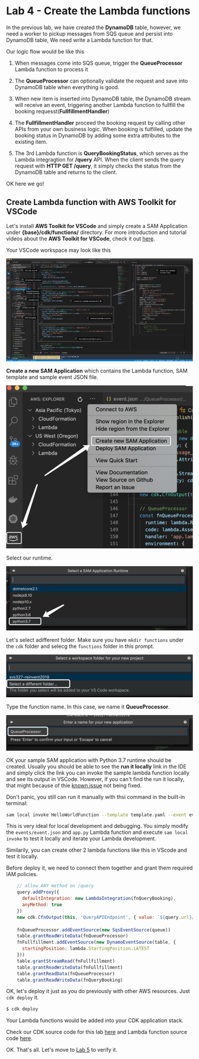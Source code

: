 # Lab 4 - Create the Lambda functions

In the previous lab, we have created the **DynamoDB** table, however, we need a worker to pickup messages from SQS queue and persist into DynamoDB table, We need write a Lambda function for that.

Our logic flow would be like this

1. When messages come into SQS queue, trigger the **QueueProcessor** Lambda function to process it
2. The **QueueProcessor** can optionally validate the request and save into DynamoDB table when everything is good.

3. When new item is inserted into DynamoDB table, the DynamoDB stream will receive an event, triggering another Lambda function to fullfill the booking requesst(**FullfillmentHandler**)
4. The **FullfillmentHandler** proceed the booking request by calling other APIs from your own business logic. When booking is fulfilled, update the booking status in DynamoDB by adding some extra attributes to the existing item.
5. The 3rd Lambda function is **QueryBookingStatus**, which serves as the Lambda integragtion for **/query** API. When the client sends the query request with **HTTP GET /query**, it simply checks the status from the DynamoDB table and returns to the client.

OK here we go!

## Create Lambda function with AWS Toolkit for VSCode

Let's install **AWS Toolkit for VSCode** and simply create a SAM Application under **{base}/cdk/functions/** directory. For more introduction and tutorial videos about the **AWS Toolkit for VSCode**, check it out [here](https://aws.amazon.com/visualstudiocode/).

Your VSCode workspace may look like this

![](images/lab4-01.png)


**Create a new SAM Application** which contains the Lambda function, SAM template and sample event JSON file.

![](images/lab4-02.png)

Select our runtime.

![](images/lab4-03.png)

Let's select adifferent folder. Make sure you have `mkdir functions` under the `cdk` folder and selecg the `functions` folder in this prompt.

![](images/lab4-04.png)

Type the function name. In this case, we name it **QueueProcessor**.

![](images/lab4-05.png)



OK your sample SAM application with Python 3.7 runtime should be created. Usually you should be able to see the **run it locally** link in the IDE and simply click the link you can invoke the sample lambda function locally and see its output in VSCode. However, if you can't find the run it locally, that might because of thie [known issue](https://github.com/aws/aws-toolkit-vscode/issues/804) not being fixed.

Don't panic, you still can run it manually with thsi command in the built-in terminal:

```sh
sam local invoke HelloWorldFunction --template template.yaml --event events/event.json
```

This is very ideal for local development and debugging. You simply modify the `events/event.json` and `app.py` Lambda function and execute `sam local invoke` to test it locally and iterate your Lambda development.

Similarily, you can create other 2 lambda functions like this in VScode and test it locally. 

Before deploy it, we need to connect them together and grant them required IAM policies.

```js
    // allow ANY method on /query
    query.addProxy({
      defaultIntegration: new LambdaIntegration(fnQueryBooking),
      anyMethod: true
    })
    new cdk.CfnOutput(this, 'QueryAPIEndpoint', { value: `${query.url}/{message_id}` })

    fnQueueProcessor.addEventSource(new SqsEventSource(queue))
    table.grantReadWriteData(fnQueueProcessor)
    fnFullfillment.addEventSource(new DynamoEventSource(table, {
      startingPosition: lambda.StartingPosition.LATEST
    }))
    table.grantStreamRead(fnFullfillment)
    table.grantReadWriteData(fnFullfillment)
    table.grantReadData(fnQueueProcessor)
    table.grantReadWriteData(fnQueryBooking)
```



OK, let's deploy it just as you do previously with other AWS resources. Just `cdk deploy` it.


```sh
$ cdk deploy
```

Your Lambda functions would be added into your CDK application stack.

Check our CDK source code for this lab [here](https://github.com/pahud/svs327-reinvent2019/blob/04ee35b11105de4ae8bfafc47a3de06a42488b75/cdk/lib/cdk-stack.ts#L146-L191) and Lambda function source code [here](https://github.com/pahud/svs327-reinvent2019/tree/master/cdk/functions).

OK. That's all. Let's move to [Lab 5](lab5.README.md) to verify it.

